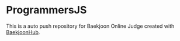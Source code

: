 # ProgrammersJS
This is a auto push repository for Baekjoon Online Judge created with [BaekjoonHub](https://github.com/BaekjoonHub/BaekjoonHub).
